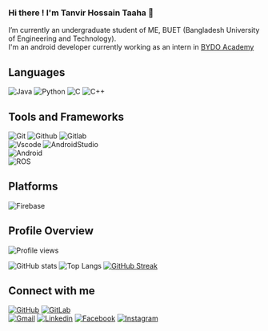 <!--
**TanvirTaaha/TanvirTaaha** is a ✨ _special_ ✨ repository because its `README.md` (this file) appears on your GitHub profile.

Here are some ideas to get you started:

- 🔭 I’m currently working on ...
- 🌱 I’m currently learning ...
- 👯 I’m looking to collaborate on ...
- 🤔 I’m looking for help with ...
- 💬 Ask me about ...
- 📫 How to reach me: ...
- 😄 Pronouns: ...
- ⚡ Fun fact: ...
-->


### **Hi there ! I'm Tanvir Hossain Taaha 👋**
I’m currently an undergraduate student of ME, BUET (Bangladesh University of Engineering and Technology).
</br>
I'm an android developer currently working as an intern in [BYDO Academy](https://bydoacademy.com/)

## Languages
![Java](https://img.shields.io/badge/-Java-181717?style=flat&logo=java)
![Python](https://img.shields.io/badge/-Python-181717?style=flat&logo=python)
![C](http://img.shields.io/badge/-C-181717?style=flat&logo=c)
![C++](https://img.shields.io/badge/-C++-181717?style=flat&logo=c%2B%2B)

## Tools and Frameworks
![Git](https://img.shields.io/badge/Git-F05032?style=for-the-badge&logo=git&logoColor=white) 
![Github](https://img.shields.io/badge/GitHub-181717?style=for-the-badge&logo=github&logoColor=white) 
![Gitlab](https://img.shields.io/badge/GitLab-330F63?style=for-the-badge&logo=gitlab&logoColor=white) 
</br>
![Vscode](https://img.shields.io/badge/-VSCode-007ACC?style=for-the-badge&logo=visual-studio-code&logoColor=white) 
![AndroidStudio](https://img.shields.io/badge/-Android%20Studio-181717?style=for-the-badge&logo=android%20studio&logoColor=3DDC84)
</br>
![Android](https://img.shields.io/badge/Android-181717?style=for-the-badge&logo=android&logoColor=3DDC84)
</br>
![ROS](https://img.shields.io/badge/-ROS-22314E?style=for-the-badge&logo=ros&logoColor=white)


## Platforms
![Firebase](https://img.shields.io/badge/firebase-ffca28?style=for-the-badge&logo=firebase&logoColor=black)
## Profile Overview
![Profile views](https://gpvc.arturio.dev/TanvirTaaha)

![GitHub stats](https://github-readme-stats.vercel.app/api?username=TanvirTaaha&show_icons=true&theme=dark&count_private=true)
![Top Langs](https://github-readme-stats.vercel.app/api/top-langs/?username=TanvirTaaha&layout=compact&langs_count=10&theme=dark)
[![GitHub Streak](http://github-readme-streak-stats.herokuapp.com/?user=TanvirTaaha&theme=dark)](https://git.io/streak-stats)
## Connect with me
[![GitHub](https://img.shields.io/badge/GitHub-181717?style=for-the-badge&logo=github&logoColor=white)](https://github.com/TanvirTaaha)
[![GitLab](https://img.shields.io/badge/GitLab-330F63?style=for-the-badge&logo=gitlab&logoColor=white)](https://gitlab.com/TanvirTaaha)
</br>
[![Gmail](https://img.shields.io/badge/Gmail-D14836?style=for-the-badge&logo=gmail&logoColor=white)](mailto:tanvir.taaha@gmail.com)
[![Linkedin](https://img.shields.io/badge/LinkedIn-0077B5?style=for-the-badge&logo=linkedin&logoColor=white)](https://www.linkedin.com/in/tanvir-hossain-86920b1b6/)
[![Facebook](https://img.shields.io/badge/Facebook-1877F2?style=for-the-badge&logo=facebook&logoColor=white)](https://www.facebook.com/taaha.tan/)
[![Instagram](https://img.shields.io/badge/Instagram-E4405F?style=for-the-badge&logo=instagram&logoColor=white)](https://www.instagram.com/tanvir.taaha)

<!-- <iframe src="https://ghbtns.com/github-btn.html?user=nayeem-17&repo=nayeem-17&type=star&count=true&size=large" frameborder="0" scrolling="0" width="170" height="30" title="GitHub"></iframe> -->
